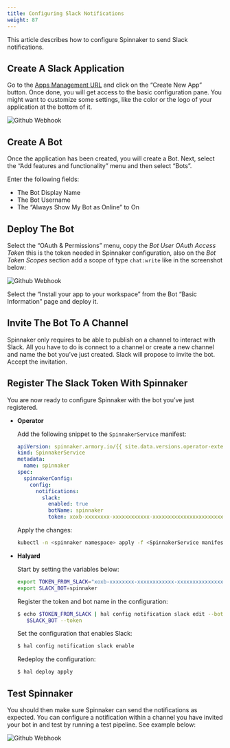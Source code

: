 ```yaml
---
title: Configuring Slack Notifications
weight: 87
---
```

This article describes how to configure Spinnaker to send Slack notifications.  

## Create A Slack Application
Go to the [Apps Management URL](https://api.slack.com/apps) and click on the “Create New App” button. Once done, you will get access to the basic configuration pane. You might want to customize some settings, like the color or the logo of your application at the bottom of it.

![Github Webhook](/images/slack-notifications-1.png)

## Create A Bot
Once the application has been created, you will create a Bot. Next, select the “Add features and functionality” menu and then select “Bots”.

Enter the following fields:

- The Bot Display Name
- The Bot Username
- The “Always Show My Bot as Online” to On

##  Deploy The Bot

Select the “OAuth & Permissions” menu, copy the *Bot User OAuth Access Token* this is the token needed in Spinnaker configuration, also on the *Bot Token Scopes* section add a scope of type `chat:write` like in the screenshot below:

![Github Webhook](/images/slack-bot-credentials.png)

Select the “Install your app to your workspace” from the Bot “Basic Information” page and deploy it.

## Invite The Bot To A Channel

Spinnaker only requires to be able to publish on a channel to interact with Slack. All you have to do is connect to a channel or create a new channel and name the bot you’ve just created. Slack will propose to invite the bot. Accept the invitation.

## Register The Slack Token With Spinnaker

You are now ready to configure Spinnaker with the bot you’ve just registered.

* **Operator**

    Add the following snippet to the `SpinnakerService` manifest:

    ```yaml
    apiVersion: spinnaker.armory.io/{{ site.data.versions.operator-extended-crd-version }}
    kind: SpinnakerService
    metadata:
      name: spinnaker
    spec:
      spinnakerConfig:  
        config:
          notifications:
            slack:
              enabled: true
              botName: spinnaker                                         # The name of your slack bot.
              token: xoxb-xxxxxxxx-xxxxxxxxxxxx-xxxxxxxxxxxxxxxxxxxxxxxx # Your slack bot token. This field supports "encrypted" secret references (https://docs.armory.io/spinnaker-install-admin-guides/secrets/)
    ```

    Apply the changes:

    ```bash
    kubectl -n <spinnaker namespace> apply -f <SpinnakerService manifest>
    ```

* **Halyard**

    Start by setting the variables below:

    ```bash
    export TOKEN_FROM_SLACK="xoxb-xxxxxxxx-xxxxxxxxxxxx-xxxxxxxxxxxxxxxxxxxxxxxx"
    export SLACK_BOT=spinnaker
    ```

    Register the token and bot name in the configuration:

    ```bash
    $ echo $TOKEN_FROM_SLACK | hal config notification slack edit --bot-name \
       $SLACK_BOT --token
    ```

    Set the configuration that enables Slack:

    ```bash
    $ hal config notification slack enable
    ```

    Redeploy the configuration:

    ```bash
    $ hal deploy apply
    ```

## Test Spinnaker
You should then make sure Spinnaker can send the notifications as expected. You can configure a notification within a channel you have invited your bot in and test by running a test pipeline. See example below:

![Github Webhook](/images/slack-notifications-3.png)
